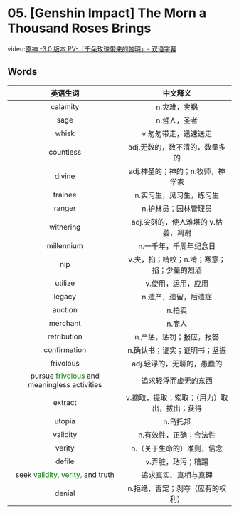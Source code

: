 # 05. [Genshin Impact] The Morn a Thousand Roses Brings

video:[原神 -3.0 版本 PV-「千朵玫瑰带来的黎明」- 双语字幕](https://www.bilibili.com/video/BV1vB4y157Ug?p=1&vd_source=489ffc649530594b28a5b31b125daf69)

## Words

|英语生词 | 中文释义 |
|:--:|:--:|
|calamity|n.灾难，灾祸 |
|sage|n.哲人，圣者 |
|whisk|v.匆匆带走，迅速送走 |
|countless|adj.无数的，数不清的，数量多的 |
|divine|adj.神圣的；神的；n.牧师，神学家 |
|trainee|n.实习生，见习生，练习生 |
|ranger|n.护林员；园林管理员 |
|withering|adj.尖刻的，使人难堪的 v.枯萎，凋谢 |
|millennium|n.一千年，千周年纪念日 |
|nip|v.夹，掐；啃咬；n.啃；寒意；掐；少量的烈酒 |
|utilize|v.使用，运用，应用 |
|legacy|n.遗产，遗留，后遗症 |
|auction|n.拍卖 |
|merchant|n.商人 |
|retribution|n.严惩，惩罚；报应，报答 |
|confirmation|n.确认书；证实；证明书；坚振 |
|frivolous|adj.轻浮的，无聊的，愚蠢的 |
|pursue <text style="color:green;">frivolous</text> and meaningless activities|追求轻浮而虚无的东西 |
|extract|v.摘取，提取；索取；（用力）取出，拔出；获得 |
|utopia|n.乌托邦 |
|validity|n.有效性，正确；合法性 |
|verity|n.（关于生命的）准则，信念 |
|defile|v.弄脏，玷污；糟蹋 |
|seek <text style="color:green;">validity, verity,</text> and truth|追求真实、真相与真理 |
|denial|n.拒绝，否定；剥夺（应有的权利）|